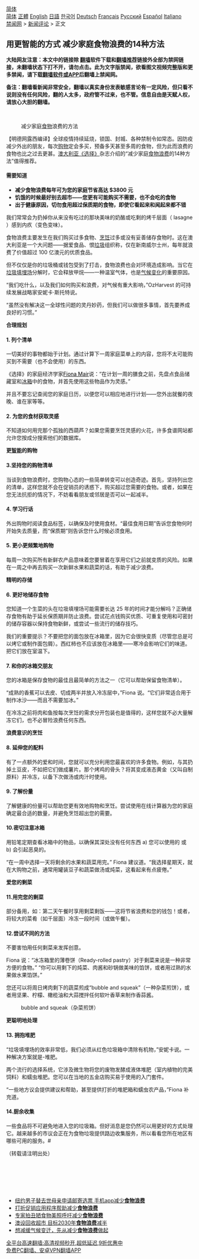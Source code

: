  <!-- 面包屑导航 --> <div class="breadcrumb"><!-- GTranslate: https://gtranslate.io/ -->  <div class="switcher notranslate">  <div class="selected">  <a href="#" onclick="return false;"> 简体</a>  </div>  <div class="option">  <a href="https://www.bannedbook.org" onclick="doGTranslate('zh-CN|zh-CN');jQuery('div.switcher div.selected a').html(jQuery(this).html());return false;" title="简体中文" class="nturl selected"> 简体</a>  <a href="https://www.bannedbook.org/zh-tw/" onclick="doGTranslate('zh-CN|zh-TW');jQuery('div.switcher div.selected a').html(jQuery(this).html());return false;" title="繁體中文" class="nturl"> 正體</a>  <a href="https://www.bannedbook.org/en/" onclick="doGTranslate('zh-CN|en');jQuery('div.switcher div.selected a').html(jQuery(this).html());return false;" title="English" class="nturl"> English</a>  <a href="https://www.bannedbook.org/ja/" onclick="doGTranslate('zh-CN|ja');jQuery('div.switcher div.selected a').html(jQuery(this).html());return false;" title="日本語" class="nturl"> 日語</a>  <a href="https://www.bannedbook.org/ko/" onclick="doGTranslate('zh-CN|ko');jQuery('div.switcher div.selected a').html(jQuery(this).html());return false;" title="한국어" class="nturl"> 한국어</a>  <a href="https://www.bannedbook.org/de/" onclick="doGTranslate('zh-CN|de');jQuery('div.switcher div.selected a').html(jQuery(this).html());return false;" title="Deutsch" class="nturl"> Deutsch</a>  <a href="https://www.bannedbook.org/fr/" onclick="doGTranslate('zh-CN|fr');jQuery('div.switcher div.selected a').html(jQuery(this).html());return false;" title="Français" class="nturl"> Français</a>  <a href="https://www.bannedbook.org/ru/" onclick="doGTranslate('zh-CN|ru');jQuery('div.switcher div.selected a').html(jQuery(this).html());return false;" title="Русский" class="nturl"> Русский</a>  <a href="https://www.bannedbook.org/es/" onclick="doGTranslate('zh-CN|es');jQuery('div.switcher div.selected a').html(jQuery(this).html());return false;" title="Español" class="nturl"> Español</a>  <a href="https://www.bannedbook.org/it/" onclick="doGTranslate('zh-CN|it');jQuery('div.switcher div.selected a').html(jQuery(this).html());return false;" title="Italiano" class="nturl"> Italiano</a>  </div>  </div>      <div class='breadcrumb-sub'><!-- Breadcrumb NavXT 6.3.0 --> <a href="https://www.bannedbook.org/" class="home">禁闻网</a> &gt; <a href="https://www.bannedbook.org/bnews/comments/" class="category">新闻评论</a> &gt; 正文</div></div><h2>用更智能的方式 减少家庭食物浪费的14种方法</h2> <p class="notice"><b>大陆网友注意：本文中的链接除 <a href="https://github.com/bannedbook/fanqiang" >翻墙</a>软件下载和<a href="https://github.com/killgcd/justmysocks/blob/master/README.md">翻墙推荐</a>链接外全部为禁网链接，未翻墙状态下打不开，请勿点击。此为文字版禁闻，欲看图文视频完整版和更多禁闻，请下载<a href="https://github.com/bannedbook/fanqiang">翻墙软件或APP</a>后翻墙上禁闻网。</p><p>备注：翻墙看新闻非常安全，翻墙以真实身份发表敏感言论有一定风险，但只看不说则没有任何风险，翻的人太多，政府管不过来，也不管。信息自由是天赋人权，请放心大胆的翻墙。</b></p>  <div class="entry"> <br /> <figure><a href="https://i0.wp.com/upload-images-bucket-v64rleca837do.s3.eu-west-1.amazonaws.com/wp-content/uploads/2021/08/16074427/IMG_3179.jpg?fit=1600%2C1200&#038;ssl=1" data-caption="减少家庭食物浪费的方法 "></a><figcaption class="wp-caption-text">减少家庭<a href="https://www.bannedbook.org/bnews/tag/%e9%a3%9f%e7%89%a9/" class="st_tag internal_tag" rel="tag" title="标签 食物 下的日志">食物</a>浪费的方法 </figcaption></figure> <p>【明德网露西编译】全球疫情持续延烧，锁国、封城、各种禁制令如常态。因防疫减少外出的朋友，每次<a href="https://www.bannedbook.org/bnews/tag/%e8%b4%ad%e7%89%a9/" class="st_tag internal_tag" rel="tag" title="标签 购物 下的日志">购物</a>定会多买，预备多天甚至多周的食物，但为此而浪费的食物也比之过去更甚。<a href="https://www.bannedbook.org/bnews/tag/%e6%be%b3%e5%a4%a7%e5%88%a9%e4%ba%9a/" class="st_tag internal_tag" rel="tag" title="标签 澳大利亚 下的日志">澳大利亚</a><span class='wp_keywordlink'><a href="https://www.bannedbook.org/forum11/topic283.html" title="禁片：电影 《选择》" target="_blank">《选择》</a></span>杂志介绍的“减少家庭<a href="https://www.bannedbook.org/bnews/tag/%E9%A3%9F%E7%89%A9%E6%B5%AA%E8%B4%B9/" class="st_tag internal_tag" rel="tag" title="标签 食物浪费 下的日志">食物浪费</a>的14种方法”值得推荐。</p> <h4><strong> 需要知道</strong></h4> <ul class="need-to-know-box__list"> <li><strong>减少食物浪费每年可为您的家庭节省高达 $3800 元</strong></li> <li><strong>饥饿的时候最好别去超市——您更有可能购买不需要，也不会吃的食物</strong></li> <li><strong>出于健康原因，切勿食用超过保质期的食物，即使它看起来和闻起来都不错</strong></li> </ul> <p>我们常常会为扔掉你从来没有吃过的那块美味的奶酪或吃剩的烤千层面（ lasagne ）感到内疚（变色变味）。</p> <p>食物浪费主要发生在我们购买过多食物、<a href="https://www.bannedbook.org/bnews/tag/%E7%83%B9%E9%A5%AA/" class="st_tag internal_tag" rel="tag" title="标签 烹饪 下的日志">烹饪</a>过多或没有妥善储存食物时。这在澳大利亚是一个大问题——据爱食品、恨<a href="https://www.bannedbook.org/bnews/tag/%E5%9E%83%E5%9C%BE/" class="st_tag internal_tag" rel="tag" title="标签 垃圾 下的日志">垃圾</a>组织称，仅在新南威尔士州，每年就浪费了价值超过 100 亿澳元的优质食品。</p> <p>但不仅仅是你的垃圾桶或钱包受到了打击，食物浪费也会对环境造成影响。当它在<a href="https://www.bannedbook.org/bnews/tag/%E5%9E%83%E5%9C%BE%E5%A1%AB%E5%9F%8B%E5%9C%BA/" class="st_tag internal_tag" rel="tag" title="标签 垃圾填埋场 下的日志">垃圾填埋场</a>分解时，它会释放甲烷——一种温室气体，也是<span class='wp_keywordlink'><a href="https://www.bannedbook.org/bnews/ssgc/20180904/993719.html" title="《魔鬼在统治着我们的世界(23)：环保主义(上)》" target="_blank">气候变化</a></span>的重要原因。</p> <p>“我们吃什么，以及我们如何购买和浪费，对气候有重大影响，”OzHarvest 的可持续发展战略家安妮卡·斯托特说。 </p> <p>“虽然没有解决这一全球性问题的灵丹妙药，但我们可以做很多事情，首先要养成良好的习惯。”</p> <p><strong>合理规划</strong></p> <h4>1. 列个清单</h4> <p>一切美好的事物都始于计划。通过计算下一周家庭菜单上的内容，您将不太可能购买到不需要（也不会使用）的东西。</p> <p>《选择》的家庭经济学家<a style="color: #000000;" href="https://www-choice-com-au.translate.goog/authors/fiona-mair?_x_tr_sl=en&amp;_x_tr_tl=zh-CN&amp;_x_tr_hl=zh-CN&amp;_x_tr_pto=ajax,sc,elem">Fiona Mair</a>说：“在计划一周的膳食之前，先盘点食品储藏室和<a href="https://www.bannedbook.org/bnews/tag/%e5%86%b0%e7%ae%b1/" class="st_tag internal_tag" rel="tag" title="标签 冰箱 下的日志">冰箱</a>中的食物，并首先使用这些物品作为灵感。”</p> <p>并且不要忘记查阅您的家庭日历，以便您可以相应地进行计划——您外出就餐的夜晚、谁在家等等。</p>  <h4>2. 为您的食材获取灵感</h4> <p>不知道如何用完那个孤独的西葫芦？如果您需要烹饪灵感的火花，许多食谱网站都允许您按成分搜索他们的数据库。</p> <p><strong>更<a href="https://www.bannedbook.org/bnews/tag/%E6%99%BA%E8%83%BD/" class="st_tag internal_tag" rel="tag" title="标签 智能 下的日志">智能</a>的购物</strong></p> <h4>3.坚持您的购物清单</h4> <p>当谈到食物浪费时，您购物心态的一些简单转变可以创造奇迹。首先，坚持列出您的清单，这样您就不会在促销员的诱惑下，购买超过您需要的食物。或者，如果在您无法抗拒的情况下，不妨看看朋友或邻居是否可以一起减半。</p> <h4>4. 学习行话</h4> <p>外出购物时阅读食品标签，以确保及时使用食材。“最佳食用日期”告诉您食物何时开始失去质量，而“保质期”则告诉您什么时候必须食用。</p> <h4>5. 更小更频繁地购物</h4> <p>每周一次购买所有新鲜农产品意味着您要冒着在享用它们之前就变质的风险。如果在一周之中再去购买一次新鲜水果和蔬菜的话，有助于减少浪费。</p> <p><strong>精明的存储</strong></p> <h4>6. 更好地储存食物</h4> <p>您知道一个生菜的头在垃圾填埋场可能需要长达 25 年的时间才能分解吗？正确储存食物有助于延长保质期并防止浪费。尝试花点钱购买优质、可重复使用和可密封的储存容器以保持食物新鲜，或尝试一些流行的储存技巧。</p> <p>我们的重要提示？不要把您的面包放在冰箱里，因为它会很快变质（尽管您总是可以烤它或制作面包屑）。西红柿也不应该放在冰箱里——寒冷会影响它们的味道。把它们放在室温下。</p> <h4>7. 和你的冰箱交朋友</h4> <p>您的冰箱是保存食物的最佳且最简单的方法之一（它可以帮助保留食物清单）。</p> <p>“成熟的香蕉可以去皮、切成两半并放入冷冻层中，”Fiona 说。“它们非常适合用于制作冰沙——而且不需要加冰。”</p>  <p>在冷冻之前将肉和鱼按每次烹饪的需求分开包装也是值得的，这样您就不必大量解冻它们，也不必冒险浪费任何东西。</p> <p><strong>浪费意识的烹饪</strong></p> <h4>8. 延伸您的配料</h4> <p>有了一点额外的爱和时间，您就可以充分利用您最喜欢的许多食物。例如，与其扔掉土豆皮，不如把它们做成薯片。那个烤鸡的骨头？将其变成液态黄金（又叫自制原料）并冷冻，以备下次做汤或肉汁时使用。</p> <h4>9. 了解份量</h4> <p>了解健康的份量可以帮助您更有效地购物和烹饪。尝试使用在线计算器为您的家庭确定最合适的数量，并避免烹饪超出您的需要。</p> <h4>10.密切注意冰箱</h4> <p>用铅笔定期查看冰箱中的物品，以确保其深处没有任何东西 a) 您可以使用的 或 b) 会引起恶臭的。</p> <p>“在一周中选择一天将剩余的水果和蔬菜用完。” Fiona 建议道。“我选择星期天，就在大购物之前，通常用罐装豆子和蔬菜做汤或炖菜，这看起来有点疲倦。”</p> <p><strong>爱您的剩菜 </strong></p> <h4>11.用完您的剩菜</h4> <p>部分备用，如：第二天午餐时享用剩菜剩饭——这将节省浪费和您的钱包！或者，将较大的菜肴（如千层面）冷冻一段时间（或做午餐）。 </p> <h4>12.尝试不同的方法</h4> <p>不要害怕用任何剩菜来发挥创意。</p> <p>Fiona 说：“冰冻箱里的薄卷饼（Ready-rolled pastry）对于剩菜来说是一种非常方便的食物。” “你可以用剩下的炖菜、肉酱和砂锅做美味的馅饼，或者用过熟的水果做水果馅饼。”</p>  <p>您还可以将周日烤肉剩下的蔬菜煎成“bubble and squeak”（一种杂菜煎饼），或者用坚果、柠檬、橄榄油和大蒜搅拌任何软叶香草来制作香蒜酱。</p> <figure id="attachment_53672" aria-describedby="caption-attachment-53672" style="width: 300px" class="wp-caption alignnone"><figcaption id="caption-attachment-53672" class="wp-caption-text">bubble and squeak（杂菜煎饼）</figcaption></figure> <p><strong>更聪明地处理</strong></p> <h4>13. 拥抱堆肥</h4> <p>“垃圾填埋场的效率非常低，我们必须从红色垃圾箱中清除有机物，”安妮卡说。一种解决方案就是-堆肥。</p> <p>两个流行的选择系统，它涉及微生物将您的废物发酵成液体堆肥（室内植物的完美饲料）和蠕虫堆肥。您可以在当地的五金店购买易于使用的入门套件。</p> <p>“一些地方议会提供建议和帮助，甚至提供打折的堆肥箱和蠕虫农产品，”Fiona 补充道。</p> <h4>14.厨余收集</h4> <p>一些食品将不可避免地进入您的垃圾箱。但好消息是您仍然可以用更好的方式处理它。越来越多的市议会正在为食物垃圾提供路边收集服务，所以看看您所在地区有哪些可用的服务。#</p> <p>（转载请注明出处）</p> <p>&nbsp;</p> <p>&nbsp;</p> <p>&nbsp;</p>  <ul class='op-related-articles' title='相关阅读'> <li><a href='https://www.bannedbook.org/bnews/bannedvideo/20201017/1415395.html' target='_blank'>纽约男子替去世母亲申请邮寄选票 手机app减少<b>食物浪费</b></a></li> <li><a href='https://www.bannedbook.org/bnews/worldnews/usa/20191004/1201462.html' target='_blank'>打折促销应用程序帮助减少<b>食物浪费</b></a></li> <li><a href='https://www.bannedbook.org/bnews/lifebaike/20180302/908188.html' target='_blank'>专家拍丑陋食物美照呼吁减少<b>食物浪费</b></a></li> <li><a href='https://www.bannedbook.org/bnews/worldnews/20170619/776591.html' target='_blank'>澳设回收超市 目标2030年<b>食物浪费</b>减半</a></li> <li><a href='https://www.bannedbook.org/bnews/cnnews/20170125/649127.html' target='_blank'>想减缓气候变迁，先从减少<b>食物浪费</b>做起</a></li> </ul> <p class="texttj"> <a href="https://github.com/bannedbook/fanqiang/wiki/V2ray%E6%9C%BA%E5%9C%BA" target="_blank">全平台高速翻墙:高清视频秒开,超低延迟,9折优惠中</a><br/> <a href="https://github.com/bannedbook/fanqiang/wiki/%E7%A6%81%E9%97%BB%E7%BD%91%E5%AE%89%E5%8D%93%E7%BF%BB%E5%A2%99%E6%96%B0%E9%97%BBAPP" target="_blank">免费PC翻墙、安卓VPN翻墙APP</a></p><p>&nbsp;</p><a name='sharetosocial'></a>  <div style="margin-bottom:5px;padding-bottom:5px;clear:both"> <div id="archive-pix-1" class="banner-ads"> <!-- AuctionX Display platform tag START --> <div id="26318x728x90x621x_ADSLOT2" clicktrack="%%CLICK_URL_ESC%%"></div> <!-- AuctionX Display platform tag END --> </div> <div id="archive-pix-2" class="banner-ads"> <!-- AuctionX Display platform tag START --> <div id="26315x300x250x621x_ADSLOT2" clicktrack="%%CLICK_URL_ESC%%"></div> <!-- AuctionX Display platform tag END --> </div> </div>  <div id="archive-pix-1" class="banner-ads"> <!-- AuctionX Display platform tag START --> <div id="26318x728x90x621x_ADSLOT3" clicktrack="%%CLICK_URL_ESC%%"></div> <!-- AuctionX Display platform tag END --> </div> </div><!--END ENTRY--> 